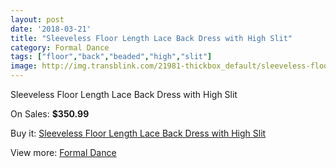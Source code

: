 ```yaml
---
layout: post
date: '2018-03-21'
title: "Sleeveless Floor Length Lace Back Dress with High Slit"
category: Formal Dance
tags: ["floor","back","beaded","high","slit"]
image: http://img.transblink.com/21981-thickbox_default/sleeveless-floor-length-lace-back-dress-with-high-slit.jpg
---
```

Sleeveless Floor Length Lace Back Dress with High Slit

On Sales: **$350.99**
<a href="https://www.transblink.com/en/formal-dance/6970-sleeveless-floor-length-lace-back-dress-with-high-slit.html"><amp-img layout="responsive" width="600" height="600" src="//img.transblink.com/21981-thickbox_default/sleeveless-floor-length-lace-back-dress-with-high-slit.jpg" alt="Sleeveless Floor Length Lace Back Dress with High Slit 0" /></a>
<a href="https://www.transblink.com/en/formal-dance/6970-sleeveless-floor-length-lace-back-dress-with-high-slit.html"><amp-img layout="responsive" width="600" height="600" src="//img.transblink.com/21982-thickbox_default/sleeveless-floor-length-lace-back-dress-with-high-slit.jpg" alt="Sleeveless Floor Length Lace Back Dress with High Slit 1" /></a>

Buy it: [Sleeveless Floor Length Lace Back Dress with High Slit](https://www.transblink.com/en/formal-dance/6970-sleeveless-floor-length-lace-back-dress-with-high-slit.html "Sleeveless Floor Length Lace Back Dress with High Slit")

View more: [Formal Dance](https://www.transblink.com/en/6-formal-dance "Formal Dance")